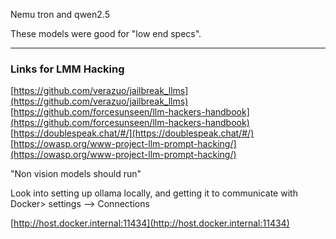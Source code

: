 Nemu tron
and qwen2.5

These models were good for "low end specs". 


---
### Links for LMM Hacking
[https://github.com/verazuo/jailbreak_llms](https://github.com/verazuo/jailbreak_llms)  
[https://github.com/forcesunseen/llm-hackers-handbook](https://github.com/forcesunseen/llm-hackers-handbook)  
[https://doublespeak.chat/#/](https://doublespeak.chat/#/)  
[https://owasp.org/www-project-llm-prompt-hacking/](https://owasp.org/www-project-llm-prompt-hacking/)


"Non vision models should run"

Look into setting up ollama locally, and getting it to communicate with Docker> 
settings --> Connections

[http://host.docker.internal:11434](http://host.docker.internal:11434)


